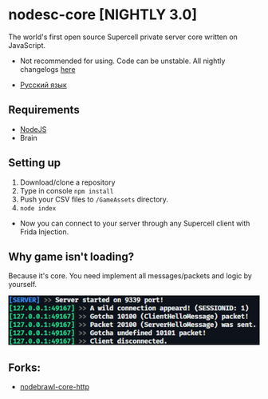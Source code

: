 # nodesc-core [NIGHTLY 3.0]

The world's first open source Supercell private server core written on JavaScript. <br>

* Not recommended for using. Сode can be unstable. All nightly changelogs [here](/NIGHTLY.md)

* [Русский язык](/README-ru.md)

## Requirements
* [NodeJS](https://nodejs.org/)
* Brain

## Setting up
1. Download/clone a repository
2. Type in console `npm install`
3. Push your CSV files to `/GameAssets` directory.
4. `node index`

* Now you can connect to your server through any Supercell client with Frida Injection.

## Why game isn't loading?
Because it's core. You need implement all messages/packets and logic by yourself.

![screen](/Screens/console.png)

## Forks:
 * [nodebrawl-core-http](https://github.com/TailedTeam/nodebrawl-core-http)
